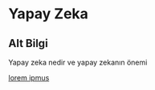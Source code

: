 # Yapay Zeka

## Alt Bilgi
Yapay zeka nedir ve yapay zekanın önemi

[lorem ipmus](https://google.com)